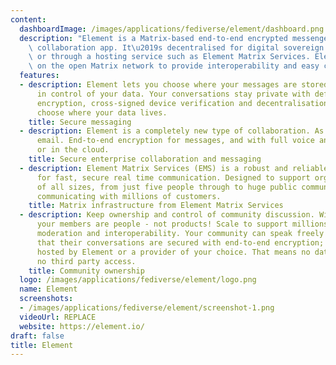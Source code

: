 ```yaml
---
content:
  dashboardImage: /images/applications/fediverse/element/dashboard.png
  description: "Element is a Matrix-based end-to-end encrypted messenger and secure\
    \ collaboration app. It\u2019s decentralised for digital sovereign self-hosting,\
    \ or through a hosting service such as Element Matrix Services. Element operates\
    \ on the open Matrix network to provide interoperability and easy connections."
  features:
  - description: Element lets you choose where your messages are stored, putting you
      in control of your data. Your conversations stay private with default end-to-end
      encryption, cross-signed device verification and decentralisation to let you
      choose where your data lives.
    title: Secure messaging
  - description: Element is a completely new type of collaboration. As universal as
      email. End-to-end encryption for messages, and with full voice and video. On-premise
      or in the cloud.
    title: Secure enterprise collaboration and messaging
  - description: Element Matrix Services (EMS) is a robust and reliable hosting service
      for fast, secure real time communication. Designed to support organisations
      of all sizes, from just five people through to huge public communities and companies
      communicating with millions of customers.
    title: Matrix infrastructure from Element Matrix Services
  - description: Keep ownership and control of community discussion. With Element,
      your members are people - not products! Scale to support millions, with powerful
      moderation and interoperability. Your community can speak freely in the knowledge
      that their conversations are secured with end-to-end encryption; be that on-premise,
      hosted by Element or a provider of your choice. That means no data mining and
      no third party access.
    title: Community ownership
  logo: /images/applications/fediverse/element/logo.png
  name: Element
  screenshots:
  - /images/applications/fediverse/element/screenshot-1.png
  videoUrl: REPLACE
  website: https://element.io/
draft: false
title: Element
---
```


